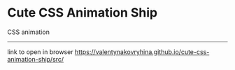 # Cute CSS Animation Ship

CSS animation
___
link to open in browser https://valentynakovryhina.github.io/cute-css-animation-ship/src/
